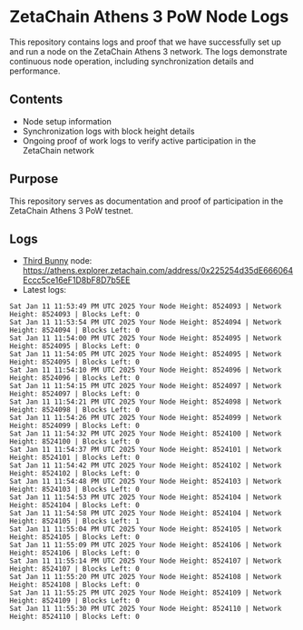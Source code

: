 # ZetaChain Athens 3 PoW Node Logs
This repository contains logs and proof that we have successfully set up and run a node on the ZetaChain Athens 3 network. The logs demonstrate continuous node operation, including synchronization details and performance.

## Contents
- Node setup information
- Synchronization logs with block height details
- Ongoing proof of work logs to verify active participation in the ZetaChain network

## Purpose
This repository serves as documentation and proof of participation in the ZetaChain Athens 3 PoW testnet.

## Logs

- [Third Bunny](https://thirdbunny.xyz/) node: https://athens.explorer.zetachain.com/address/0x225254d35dE666064Eccc5ce16eF1D8bF8D7b5EE
- Latest logs:
```
Sat Jan 11 11:53:49 PM UTC 2025 Your Node Height: 8524093 | Network Height: 8524093 | Blocks Left: 0
Sat Jan 11 11:53:54 PM UTC 2025 Your Node Height: 8524094 | Network Height: 8524094 | Blocks Left: 0
Sat Jan 11 11:54:00 PM UTC 2025 Your Node Height: 8524095 | Network Height: 8524095 | Blocks Left: 0
Sat Jan 11 11:54:05 PM UTC 2025 Your Node Height: 8524095 | Network Height: 8524095 | Blocks Left: 0
Sat Jan 11 11:54:10 PM UTC 2025 Your Node Height: 8524096 | Network Height: 8524096 | Blocks Left: 0
Sat Jan 11 11:54:15 PM UTC 2025 Your Node Height: 8524097 | Network Height: 8524097 | Blocks Left: 0
Sat Jan 11 11:54:21 PM UTC 2025 Your Node Height: 8524098 | Network Height: 8524098 | Blocks Left: 0
Sat Jan 11 11:54:26 PM UTC 2025 Your Node Height: 8524099 | Network Height: 8524099 | Blocks Left: 0
Sat Jan 11 11:54:32 PM UTC 2025 Your Node Height: 8524100 | Network Height: 8524100 | Blocks Left: 0
Sat Jan 11 11:54:37 PM UTC 2025 Your Node Height: 8524101 | Network Height: 8524101 | Blocks Left: 0
Sat Jan 11 11:54:42 PM UTC 2025 Your Node Height: 8524102 | Network Height: 8524102 | Blocks Left: 0
Sat Jan 11 11:54:48 PM UTC 2025 Your Node Height: 8524103 | Network Height: 8524103 | Blocks Left: 0
Sat Jan 11 11:54:53 PM UTC 2025 Your Node Height: 8524104 | Network Height: 8524104 | Blocks Left: 0
Sat Jan 11 11:54:58 PM UTC 2025 Your Node Height: 8524104 | Network Height: 8524105 | Blocks Left: 1
Sat Jan 11 11:55:04 PM UTC 2025 Your Node Height: 8524105 | Network Height: 8524105 | Blocks Left: 0
Sat Jan 11 11:55:09 PM UTC 2025 Your Node Height: 8524106 | Network Height: 8524106 | Blocks Left: 0
Sat Jan 11 11:55:14 PM UTC 2025 Your Node Height: 8524107 | Network Height: 8524107 | Blocks Left: 0
Sat Jan 11 11:55:20 PM UTC 2025 Your Node Height: 8524108 | Network Height: 8524108 | Blocks Left: 0
Sat Jan 11 11:55:25 PM UTC 2025 Your Node Height: 8524109 | Network Height: 8524109 | Blocks Left: 0
Sat Jan 11 11:55:30 PM UTC 2025 Your Node Height: 8524110 | Network Height: 8524110 | Blocks Left: 0
```
